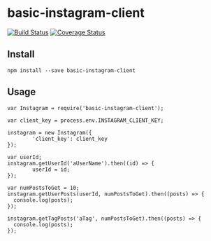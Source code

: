 # basic-instagram-client
[![Build Status](https://travis-ci.org/gjlaubenstein/basic-instagram-client.svg?branch=master)](https://travis-ci.org/gjlaubenstein/basic-instagram-client)
[![Coverage Status](https://coveralls.io/repos/gjlaubenstein/basic-instagram-client/badge.svg?branch=master&service=github)](https://coveralls.io/github/gjlaubenstein/basic-instagram-client?branch=master)

## Install
`npm install --save basic-instagram-client`

## Usage
```
var Instagram = require('basic-instagram-client');

var client_key = process.env.INSTAGRAM_CLIENT_KEY;

instagram = new Instagram({
		'client_key': client_key
});

var userId;
instagram.getUserId('aUserName').then((id) => {
		userId = id;
});

var numPostsToGet = 10;
instagram.getUserPosts(userId, numPostsToGet).then((posts) => {
  console.log(posts);
});

instagram.getTagPosts('aTag', numPostsToGet).then((posts) => {
  console.log(posts);
});

```
